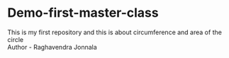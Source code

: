 # Demo-first-master-class
This is my first repository and this is about circumference and area of the circle
<br>
Author - Raghavendra Jonnala

